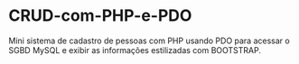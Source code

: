 # CRUD-com-PHP-e-PDO
Mini sistema de cadastro de pessoas com PHP usando PDO para acessar o SGBD MySQL e exibir as informações estilizadas com BOOTSTRAP.
